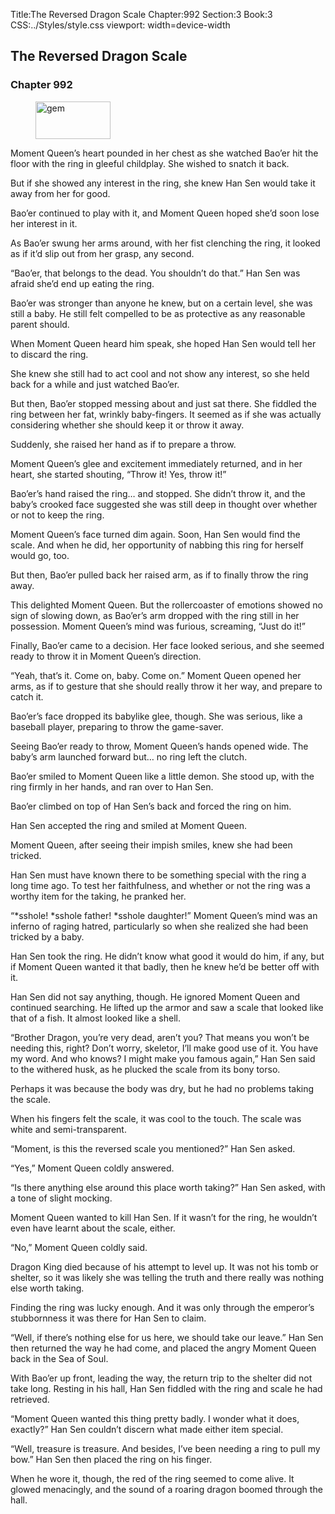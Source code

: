 Title:The Reversed Dragon Scale 
Chapter:992 
Section:3 
Book:3 
CSS:../Styles/style.css 
viewport: width=device-width
  
## The Reversed Dragon Scale
### Chapter 992 
<figure>
	<img src="../Images/gem.gif" alt="gem" id="gem" width="120" height="60" />
</figure>
  

  
  Moment Queen’s heart pounded in her chest as she watched Bao’er hit the floor with the ring in gleeful childplay. She wished to snatch it back.

But if she showed any interest in the ring, she knew Han Sen would take it away from her for good.

Bao’er continued to play with it, and Moment Queen hoped she’d soon lose her interest in it.

As Bao’er swung her arms around, with her fist clenching the ring, it looked as if it’d slip out from her grasp, any second.

“Bao’er, that belongs to the dead. You shouldn’t do that.” Han Sen was afraid she’d end up eating the ring.

Bao’er was stronger than anyone he knew, but on a certain level, she was still a baby. He still felt compelled to be as protective as any reasonable parent should.

When Moment Queen heard him speak, she hoped Han Sen would tell her to discard the ring.

She knew she still had to act cool and not show any interest, so she held back for a while and just watched Bao’er.

But then, Bao’er stopped messing about and just sat there. She fiddled the ring between her fat, wrinkly baby-fingers. It seemed as if she was actually considering whether she should keep it or throw it away.

Suddenly, she raised her hand as if to prepare a throw.

Moment Queen’s glee and excitement immediately returned, and in her heart, she started shouting, “Throw it! Yes, throw it!”

Bao’er’s hand raised the ring… and stopped. She didn’t throw it, and the baby’s crooked face suggested she was still deep in thought over whether or not to keep the ring.

Moment Queen’s face turned dim again. Soon, Han Sen would find the scale. And when he did, her opportunity of nabbing this ring for herself would go, too.

But then, Bao’er pulled back her raised arm, as if to finally throw the ring away.

This delighted Moment Queen. But the rollercoaster of emotions showed no sign of slowing down, as Bao’er’s arm dropped with the ring still in her possession. Moment Queen’s mind was furious, screaming, “Just do it!”

Finally, Bao’er came to a decision. Her face looked serious, and she seemed ready to throw it in Moment Queen’s direction.

“Yeah, that’s it. Come on, baby. Come on.” Moment Queen opened her arms, as if to gesture that she should really throw it her way, and prepare to catch it.

Bao’er’s face dropped its babylike glee, though. She was serious, like a baseball player, preparing to throw the game-saver.

Seeing Bao’er ready to throw, Moment Queen’s hands opened wide. The baby’s arm launched forward but… no ring left the clutch.

Bao’er smiled to Moment Queen like a little demon. She stood up, with the ring firmly in her hands, and ran over to Han Sen.

Bao’er climbed on top of Han Sen’s back and forced the ring on him.

Han Sen accepted the ring and smiled at Moment Queen.

Moment Queen, after seeing their impish smiles, knew she had been tricked.

Han Sen must have known there to be something special with the ring a long time ago. To test her faithfulness, and whether or not the ring was a worthy item for the taking, he pranked her.

“*sshole! *sshole father! *sshole daughter!” Moment Queen’s mind was an inferno of raging hatred, particularly so when she realized she had been tricked by a baby.

Han Sen took the ring. He didn’t know what good it would do him, if any, but if Moment Queen wanted it that badly, then he knew he’d be better off with it.

Han Sen did not say anything, though. He ignored Moment Queen and continued searching. He lifted up the armor and saw a scale that looked like that of a fish. It almost looked like a shell.

“Brother Dragon, you’re very dead, aren’t you? That means you won’t be needing this, right? Don’t worry, skeletor, I’ll make good use of it. You have my word. And who knows? I might make you famous again,” Han Sen said to the withered husk, as he plucked the scale from its bony torso.

Perhaps it was because the body was dry, but he had no problems taking the scale.

When his fingers felt the scale, it was cool to the touch. The scale was white and semi-transparent.

“Moment, is this the reversed scale you mentioned?” Han Sen asked.

“Yes,” Moment Queen coldly answered.

“Is there anything else around this place worth taking?” Han Sen asked, with a tone of slight mocking.

Moment Queen wanted to kill Han Sen. If it wasn’t for the ring, he wouldn’t even have learnt about the scale, either.

“No,” Moment Queen coldly said.

Dragon King died because of his attempt to level up. It was not his tomb or shelter, so it was likely she was telling the truth and there really was nothing else worth taking.

Finding the ring was lucky enough. And it was only through the emperor’s stubbornness it was there for Han Sen to claim.

“Well, if there’s nothing else for us here, we should take our leave.” Han Sen then returned the way he had come, and placed the angry Moment Queen back in the Sea of Soul.

With Bao’er up front, leading the way, the return trip to the shelter did not take long. Resting in his hall, Han Sen fiddled with the ring and scale he had retrieved.

“Moment Queen wanted this thing pretty badly. I wonder what it does, exactly?” Han Sen couldn’t discern what made either item special.

“Well, treasure is treasure. And besides, I’ve been needing a ring to pull my bow.” Han Sen then placed the ring on his finger.

When he wore it, though, the red of the ring seemed to come alive. It glowed menacingly, and the sound of a roaring dragon boomed through the hall.
